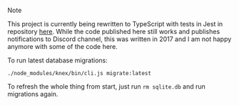 > [!NOTE]  
> This project is currently being rewritten to TypeScript with tests in Jest in repository [here](https://github.com/ncla/muse-discord-updates-bot-ts). While the code published here still works and publishes notifications to Discord channel, this was written in 2017 and I am not happy anymore with some of the code here.

To run latest database migrations:

`./node_modules/knex/bin/cli.js migrate:latest`

To refresh the whole thing from start, just run `rm sqlite.db` and run migrations again.
